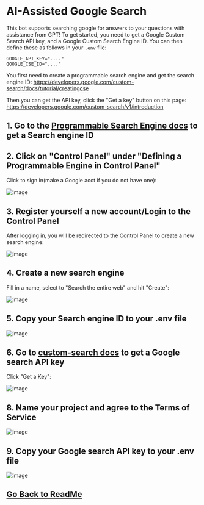 ﻿# AI-Assisted Google Search  
This bot supports searching google for answers to your questions with assistance from GPT! To get started, you need to get a Google Custom Search API key, and a Google Custom Search Engine ID. You can then define these as follows in your `.env` file:  
```env  
GOOGLE_API_KEY="...."  
GOOGLE_CSE_ID="...."  
```  
  
You first need to create a programmable search engine and get the search engine ID: https://developers.google.com/custom-search/docs/tutorial/creatingcse  
  
Then you can get the API key, click the "Get a key" button on this page: https://developers.google.com/custom-search/v1/introduction  

<!-- You can limit the max price that is charged for a single search request by setting `MAX_SEARCH_PRICE` in your `.env` file. -->


## 1\. Go to the [Programmable Search Engine docs](https://developers.google.com/custom-search/docs/tutorial/creatingcse) to get a Search engine ID



## 2\. Click on "Control Panel" under "Defining a Programmable Engine in Control Panel"


Click to sign in(make a Google acct if you do not have one):

![image](https://user-images.githubusercontent.com/23362597/233266042-98098ed5-72b2-41b3-9495-1a9f4d7e1101.png)


## 3\. Register yourself a new account/Login to the Control Panel


After logging in, you will be redirected to the Control Panel to create a new search engine:

![image](https://user-images.githubusercontent.com/23362597/233266323-53232468-2590-4820-b55f-08c78529d752.png)


## 4\. Create a new search engine


Fill in a name, select to "Search the entire web" and hit "Create":

![image](https://user-images.githubusercontent.com/23362597/233266738-b70f004d-4324-482e-a945-9b0193b60158.png)


## 5\. Copy your Search engine ID to your .env file


![image](https://user-images.githubusercontent.com/23362597/233267123-ea25a3bb-6cdb-4d46-a893-846ea4933632.png)


## 6\. Go to [custom-search docs](https://developers.google.com/custom-search/v1/introduction) to get a Google search API key


Click "Get a Key":

![image](https://user-images.githubusercontent.com/23362597/233267659-f82621f4-1f0b-46bf-8994-be443dd79932.png)


## 8\. Name your project and agree to the Terms of Service


![image](https://user-images.githubusercontent.com/23362597/233267793-ca3c273d-ebc6-44a5-a49d-0d4c3223c992.png)


## 9\. Copy your Google search API key to your .env file


![image](https://user-images.githubusercontent.com/23362597/233268067-5a6cfaf1-bec0-48b3-8add-70b218fb4264.png)
##

## [Go Back to ReadMe](../../../README.md)

